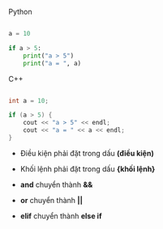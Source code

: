 
Python

```python

a = 10

if a > 5:
    print("a > 5")
    print("a = ", a)


```




C++

```cpp

int a = 10;

if (a > 5) {
    cout << "a > 5" << endl;
    cout << "a = " << a << endl;
}

```

- Điều kiện phải đặt trong dấu **(điều kiện)**
- Khối lệnh phải đặt trong dấu **{khối lệnh}**

- **and** chuyển thành **&&**
- **or** chuyển thành **||**
- **elif** chuyển thành **else if**
